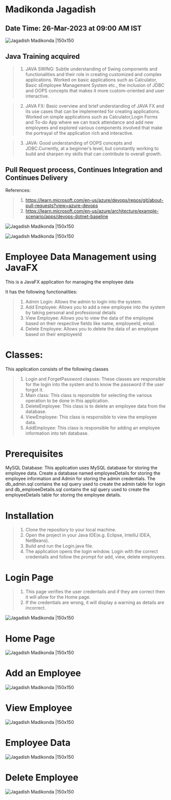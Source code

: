 # Madikonda Jagadish

## Date Time: 26-Mar-2023 at 09:00 AM IST

![Jagadish Madikonda |150x150](./Images/mjr.png)

## Java Training acquired

> 1. JAVA SWING: Subtle understanding of Swing components and functionalities and their role in creating customized and complex applications. Worked on basic applications such as Calculator, Basic sEmployee Management System etc., the inclusion of JDBC and OOPS concepts that makes it more custom-oriented and user interactive.

> 2. JAVA FX: Basic overview and brief understanding of JAVA FX and its use cases that can be implemented for creating applications. Worked on simple applications such as Calculator,Login Forms and To-do App where we can track attendance and add new employees and explored various components involved that make the portrayal of the application rich and interactive.

> 3. JAVA: Good understanding of OOPS concepts and JDBC.Currently, at a beginner’s level, but constantly working to build and sharpen my skills that can contribute to overall growth.

## Pull Request process, Continues Integration and Continues Delivery

References:

> 1. https://learn.microsoft.com/en-us/azure/devops/repos/git/about-pull-requests?view=azure-devops
> 2. https://learn.microsoft.com/en-us/azure/architecture/example-scenario/apps/devops-dotnet-baseline

![Jagadish Madikonda |150x150](./Images/Devops-Image.png)

![Jagadish Madikonda |150x150](./Images/Image1.png)

#  Employee Data Management using JavaFX

This is a JavaFX application for managing the employee data

It has the following functionalities:

  >1. Admin Login: Allows the admin to login into the system.
  >2. Add Employee: Allows you to add a new employee into the system by taking personal and professional details
  >3. View Employee: Allows you to view the data of the employee based on their respective fields like name, employeeId, email.
  >4. Delete Employee: Allows you to delete the data of an employee based on their employeeId

# Classes:
 This application consists of the following classes

 >1. Login and ForgetPassword classes: These classes are responsible for the login into the system and to know the password if the user forgot it. 
 >2. Main class: This class is reponsible for selecting the various operation to be done in this application.
 >3. DeleteEmployee: This class is to delete an employee data from the database.
 >4. ViewEmployee: This class is responsible to view the employee data.
 >5. AddEmployee: This class is responsible for adding an employee information into teh database.

# Prerequisites

MySQL Database: This application uses MySQL database for storing the employee data. Create a database named employeeDetails for storing the employee information and Admin for storing the admin credentials. The db_admin.sql contains the sql query used to create the admin table for login and db_emploeeDetails.sql contains the sql query used to create the employeeDetails table for storing the employee details. 

# Installation

 >1. Clone the repository to your local machine.
 >2. Open the project in your Java IDE(e.g. Eclipse, IntelliJ IDEA, NetBeans).
 >3. Build and run the Login.java file.
 >4. The application opens the login window. Login with the correct credentails and follow the prompt for add, view, delete employees.

# Login Page 

 >1. This page verifies the user credentails and if they are correct then it will allow for the Home page.
 >2. If the credentials are wrong, it will display a warning as details are incorrect.

![Jagadish Madikonda |150x150](./Images/login-page.png)

# Home Page

![Jagadish Madikonda |150x150](./Images/Main-page.png)

# Add an Employee

![Jagadish Madikonda |150x150](./Images/Add-employee.png)

# View Employee

![Jagadish Madikonda |150x150](./Images/view-employee.png)

# Employee Data

![Jagadish Madikonda |150x150](./Images/employee-data.png)

# Delete Employee

![Jagadish Madikonda |150x150](./Images/delete-employee.png)


